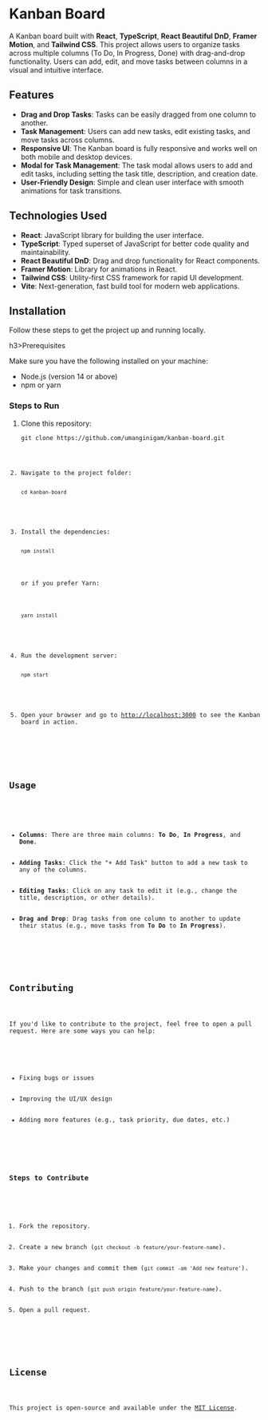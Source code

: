 <!DOCTYPE html>
<html lang="en">

<head>
    <meta charset="UTF-8">
    <meta name="viewport" content="width=device-width, initial-scale=1.0">
    <title>Kanban Board</title>
</head>

<body>
    <h1>Kanban Board</h1>
    <p>A Kanban board built with <strong>React</strong>, <strong>TypeScript</strong>, <strong>React Beautiful DnD</strong>, <strong>Framer Motion</strong>, and <strong>Tailwind CSS</strong>. This project allows users to organize tasks across multiple columns (To Do, In Progress, Done) with drag-and-drop functionality. Users can add, edit, and move tasks between columns in a visual and intuitive interface.</p>

  <h2>Features</h2>
    <ul>
        <li><strong>Drag and Drop Tasks</strong>: Tasks can be easily dragged from one column to another.</li>
        <li><strong>Task Management</strong>: Users can add new tasks, edit existing tasks, and move tasks across columns.</li>
        <li><strong>Responsive UI</strong>: The Kanban board is fully responsive and works well on both mobile and desktop devices.</li>
        <li><strong>Modal for Task Management</strong>: The task modal allows users to add and edit tasks, including setting the task title, description, and creation date.</li>
        <li><strong>User-Friendly Design</strong>: Simple and clean user interface with smooth animations for task transitions.</li>
    </ul>

  <h2>Technologies Used</h2>
    <ul>
        <li><strong>React</strong>: JavaScript library for building the user interface.</li>
        <li><strong>TypeScript</strong>: Typed superset of JavaScript for better code quality and maintainability.</li>
        <li><strong>React Beautiful DnD</strong>: Drag and drop functionality for React components.</li>
        <li><strong>Framer Motion</strong>: Library for animations in React.</li>
        <li><strong>Tailwind CSS</strong>: Utility-first CSS framework for rapid UI development.</li>
        <li><strong>Vite</strong>: Next-generation, fast build tool for modern web applications.</li>
    </ul>

   <h2>Installation</h2>
    <p>Follow these steps to get the project up and running locally.</p>

  h3>Prerequisites</h3>
    <p>Make sure you have the following installed on your machine:</p>
    <ul>
        <li>Node.js (version 14 or above)</li>
        <li>npm or yarn</li>
    </ul>

  <h3>Steps to Run</h3>
    <ol>
        <li>Clone this repository:
            <pre><code>git clone https://github.com/umanginigam/kanban-board.git
        </li>
        <li>Navigate to the project folder:
            <pre><code>cd kanban-board</code></pre>
        </li>
        <li>Install the dependencies:
            <pre><code>npm install</code></pre>
            <p>or if you prefer Yarn:</p>
            <pre><code>yarn install</code></pre>
        </li>
        <li>Run the development server:
            <pre><code>npm start</code></pre>
        </li>
        <li>Open your browser and go to <a href="http://localhost:3000">http://localhost:3000</a> to see the Kanban board in action.</li>
    </ol>

  <h2>Usage</h2>
    <ul>
        <li><strong>Columns</strong>: There are three main columns: <strong>To Do</strong>, <strong>In Progress</strong>, and <strong>Done</strong>.</li>
        <li><strong>Adding Tasks</strong>: Click the "+ Add Task" button to add a new task to any of the columns.</li>
        <li><strong>Editing Tasks</strong>: Click on any task to edit it (e.g., change the title, description, or other details).</li>
        <li><strong>Drag and Drop</strong>: Drag tasks from one column to another to update their status (e.g., move tasks from <strong>To Do</strong> to <strong>In Progress</strong>).</li>
    </ul>


  <h2>Contributing</h2>
    <p>If you'd like to contribute to the project, feel free to open a pull request. Here are some ways you can help:</p>
    <ul>
        <li>Fixing bugs or issues</li>
        <li>Improving the UI/UX design</li>
        <li>Adding more features (e.g., task priority, due dates, etc.)</li>
    </ul>

  <h3>Steps to Contribute</h3>
    <ol>
        <li>Fork the repository.</li>
        <li>Create a new branch (<code>git checkout -b feature/your-feature-name</code>).</li>
        <li>Make your changes and commit them (<code>git commit -am 'Add new feature'</code>).</li>
        <li>Push to the branch (<code>git push origin feature/your-feature-name</code>).</li>
        <li>Open a pull request.</li>
    </ol>

  <h2>License</h2>
    <p>This project is open-source and available under the <a href="LICENSE">MIT License</a>.</p>
</body>

</html>
